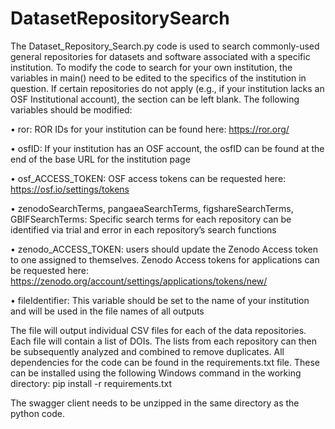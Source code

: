 # DatasetRepositorySearch

The Dataset_Repository_Search.py code is used to search commonly-used general repositories for datasets and software associated with a specific institution. 
To modify the code to search for your own institution, the variables in main() need to be edited to the specifics of the institution in question. If certain repositories do not apply (e.g., if your institution lacks an OSF Institutional account), the section can be left blank. The following variables should be modified:

•	ror: ROR IDs for your institution can be found here: https://ror.org/

•	osfID: If your institution has an OSF account, the osfID can be found at the end of the base URL for the institution page

•	osf_ACCESS_TOKEN: OSF access tokens can be requested here: https://osf.io/settings/tokens 

•	zenodoSearchTerms, pangaeaSearchTerms, figshareSearchTerms, GBIFSearchTerms: Specific search terms for each repository can be identified via trial and error in each repository’s search functions

•	zenodo_ACCESS_TOKEN: users should update the Zenodo Access token to one assigned to themselves. Zenodo Access tokens for applications can be requested here:  https://zenodo.org/account/settings/applications/tokens/new/

•	fileIdentifier: This variable should be set to the name of your institution and will be used in the file names of all outputs

The file will output individual CSV files for each of the data repositories. Each file will contain a list of DOIs. The lists from each repository can then be subsequently analyzed and combined to remove duplicates.
All dependencies for the code can be found in the requirements.txt file. These can be installed using the following Windows command in the working directory: pip install -r requirements.txt 

The swagger client needs to be unzipped in the same directory as the python code.
